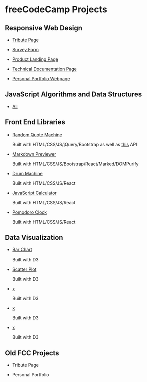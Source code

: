 # freeCodeCamp Projects

## Responsive Web Design

- [Tribute Page](https://bjm.me.uk/fcc-projects/responsive-web-design/tribute-page)

- [Survey Form](https://bjm.me.uk/fcc-projects/responsive-web-design/survey-form)

- [Product Landing Page](https://bjm.me.uk/fcc-projects/responsive-web-design/product-landing-page)

- [Technical Documentation Page](https://bjm.me.uk/fcc-projects/responsive-web-design/technical-documentation-page)

- [Personal Portfolio Webpage](https://bjm.me.uk/fcc-projects/responsive-web-design/personal-portfolio-webpage)

## JavaScript Algorithms and Data Structures

- [All](https://github.com/benmepham/fcc-projects/tree/master/javascript-algorithms-data-structures)

## Front End Libraries

- [Random Quote Machine](https://bjm.me.uk/fcc-projects/front-end-libraries/random-quote-machine/)

    Built with HTML/CSS/JS/jQuery/Bootstrap as well as [this](https://github.com/skolakoda/programming-quotes-api) API

- [Markdown Previewer](https://bjm.me.uk/fcc-projects/front-end-libraries/markdown-previewer)

    Built with HTML/CSS/JS/Bootstrap/React/Marked/DOMPurify

- [Drum Machine](https://bjm.me.uk/fcc-projects/front-end-libraries/drum-machine)

    Built with HTML/CSS/JS/React

- [JavaScript Calculator](https://bjm.me.uk/fcc-projects/front-end-libraries/javascript-calculator)

    Built with HTML/CSS/JS/React

- [Pomodoro Clock](https://bjm.me.uk/fcc-projects/front-end-libraries/pomodoro-clock)

    Built with HTML/CSS/JS/React

## Data Visualization

- [Bar Chart](https://bjm.me.uk/fcc-projects/data-visualization/bar-chart/)

    Built with D3

- [Scatter Plot](https://bjm.me.uk/fcc-projects/data-visualization/scatter-plot/)

    Built with D3

- [x](https://bjm.me.uk/fcc-projects/data-visualization/)

    Built with D3

- [x](https://bjm.me.uk/fcc-projects/data-visualization/)

    Built with D3

- [x](https://bjm.me.uk/fcc-projects/data-visualization/)

    Built with D3

## Old FCC Projects

- Tribute Page

- Personal Portfolio
